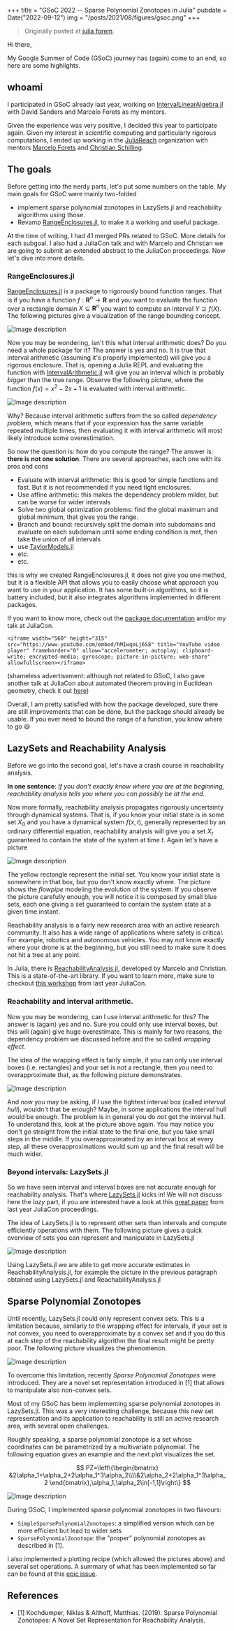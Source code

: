 +++
title = "GSoC 2022 -- Sparse Polynomial Zonotopes in Julia"
pubdate = Date("2022-09-12")
img = "/posts/2021/08/figures/gsoc.png"
+++


> Originally posted at [julia forem](https://forem.julialang.org/lucaferranti/gsoc-2022-sparse-polynomial-zonotopes-in-juliareach-52mo).

Hi there,

My Google Summer of Code (GSoC) journey has (again) come to an end, so here are some highlights.

## whoami

I participated in GSoC already last year, working on [IntervalLinearAlgebra.jl](https://github.com/JuliaIntervals/IntervalLinearAlgebra.jl) with David Sanders and Marcelo Forets as my mentors.

Given the experience was very positive, I decided this year to participate again. Given my interest in scientific computing and particularly rigorous computations, I ended up working in the [JuliaReach](https://github.com/juliareach) organization with mentors [Marcelo Forets](https://github.com/mforets) and [Christian Schilling](https://github.com/schillic).

## The goals

Before getting into the nerdy parts, let's put some numbers on the table. My main goals for GSoC were mainly two-folded

- implement sparse polynomial zonotopes in LazySets.jl and reachability algorithms using those.
- Revamp [RangeEnclosures.jl](https://github.com/juliareach/RangeEnclosures.jl), to make it a working and useful package.

At the time of writing, I had 41 merged PRs related to GSoC. More details for each subgoal. I also had a JuliaCon talk and with Marcelo and Christian we are going to submit an extended abstract to the JuliaCon proceedings. Now let's dive into more details.

### RangeEnclosures.jl

[RangeEnclosures.jl](https://github.com/juliareach/RangeEnclosures.jl) is a package to rigorously bound function ranges. That is if you have a function $f : \mathbf{R}^n\rightarrow\mathbf{R}$ and you want to evaluate the function over a rectangle domain $X \subseteq \mathbf{R}^n$ you want to compute an interval $Y\supseteq f(X)$. The following pictures give a visualization of the range bounding concept.

![Image description](https://forem.julialang.org/remoteimages/uploads/articles/by0fsq228pp1oklwd5oj.png)

Now you may be wondering, isn't this what interval arithmetic does? Do you need a whole package for it? The answer is yes and no. It is true that interval arithmetic (assuming it's properly implemented) will give you a rigorous enclosure. That is, opening a Julia REPL and evaluating the function with [IntervalArithmetic.jl](https://github.com/JuliaIntervals/IntervalArithmetic.jl) will give you an interval which is probably *bigger* than the true range. Observe the following picture, where the function $f(x) = x^2 - 2x + 1$ is evaluated with interval arithmetic.


![Image description](https://forem.julialang.org/remoteimages/uploads/articles/d8y7bp9f721sp9n7gzad.png)

Why? Because interval arithmetic suffers from the so called *dependency problem*, which means that if your expression has the same variable repeated multiple times, then evaluating it with interval arithmetic will most likely introduce some overestimation.

So now the question is: how do you compute the range? The answer is: **there is not one solution**. There are several approaches, each one with its pros and cons

- Evaluate with interval arithmetic: this is good for simple functions and fast. But it is not recommended if you need tight enclosures.
- Use affine arithmetic: this makes the dependency problem milder, but can be worse for wider intervals
- Solve two global optimization problems: find the global maximum and global minimum, that gives you the range.
- Branch and bound: recursively split the domain into subdomains and evaluate on each subdomain until some ending condition is met, then take the union of all intervals
- use [TaylorModels.jl](https://github.com/JuliaIntervals/TaylorModels.jl)
- etc.
- etc.

this is why we created RangeEnclosures.jl, it does not give you one method, but it is a flexible API that allows you to easily choose what approach you want to use in your application. It has some built-in algorithms, so it is battery included, but it also integrates algorithms implemented in different packages.

 If you want to know more, check out the [package documentation](https://juliareach.github.io/RangeEnclosures.jl/dev/) and/or my talk at JuliaCon.

~~~
<iframe width="560" height="315" src="https://www.youtube.com/embed/hMIwqoLj6S8" title="YouTube video player" frameborder="0" allow="accelerometer; autoplay; clipboard-write; encrypted-media; gyroscope; picture-in-picture; web-share" allowfullscreen></iframe>
~~~

(shameless advertisement: although not related to GSoC, I also gave another talk at JuliaCon about automated theorem proving in Euclidean geometry, check it out [here](https://youtu.be/q_08LE4UOU8))

Overall, I am pretty satisfied with how the package developed, sure there are still improvements that can be done, but the package should already be usable. If you ever need to bound the range of a function, you know where to go :smiley:

## LazySets and Reachability Analysis

Before we go into the second goal, let's have a crash course in reachability analysis.

**In one sentence**: *If you don't exactly know where you are at the beginning, reachability analysis tells you where you can possibly be at the end.*

Now more formally, reachability analysis propagates rigorously uncertainty through dynamical systems. That is, if you know your initial state is in some set $X_0$ and you have a dynamical system $f(x, t)$, generally represented by an ordinary differential equation, reachability analysis will give you a set $X_t$ guaranteed to contain the state of the system at time *t*. Again let's have a picture


![Image description](https://forem.julialang.org/remoteimages/uploads/articles/kictmn2ard3olf4d5t89.png)

The yellow rectangle represent the initial set. You know your initial state is somewhere in that box, but you don't know exactly where. The picture shows the *flowpipe* modeling the evolution of the system. If you observe the picture carefully enough, you will notice it is composed by small blue sets, each one giving a set guaranteed to contain the system state at a given time instant.  

Reachability analysis is a fairly new research area with an active research community. It also has a wide range of applications where safety is critical. For example, robotics and autonomous vehicles. You may not know exactly where your drone is at the beginning, but you still need to make sure it does not hit a tree at any point.

In Julia, there is [ReachabilityAnalysis.jl](https://github.com/JuliaReach/ReachabilityAnalysis.jl), developed by Marcelo and Christian. This is a state-of-the-art library. If you want to learn more, make sure to checkout [this workshop](https://youtu.be/P4I7pTvQ4nk) from last year JuliaCon.

### Reachability and interval arithmetic.

Now you may be wondering, can I use interval arithmetic for this? The answer is (again) yes and no. Sure you could only use interval boxes, but this will (again) give huge overestimate. This is mainly for two reasons, the dependency problem we discussed before and the so called *wrapping effect*.

The idea of the wrapping effect is fairly simple, if you can only use interval boxes (i.e. rectangles) and your set is not a rectangle, then you need to overapproximate that, as the following picture demonstrates.


![Image description](https://forem.julialang.org/remoteimages/uploads/articles/8lxz3y66pn6p9n9q9zrr.png)

And now you may be asking, if I use the tightest interval box (called *interval hull*), wouldn't that be enough? Maybe, in some applications the interval hull would be enough. The problem is in general you do *not* get the interval hull. To understand this, look at the picture above again. You may notice you don't go straight from the initial state to the final one, but you take small steps in the middle. If you overapproximated by an interval box at every step, all these overapproximations would sum up and the final result will be much wider.

### Beyond intervals: LazySets.jl

So we have seen interval and interval boxes are not accurate enough for reachability analysis. That's where [LazySets.jl](https://github.com/JuliaReach/LazySets.jl) kicks in! We will not discuss here the *lazy* part, if you are interested have a look at this [great paper](https://proceedings.juliacon.org/papers/10.21105/jcon.00097) from last year JuliaCon proceedings.

The idea of LazySets.jl is to represent other sets than intervals and compute efficiently operations with them. The following picture gives a quick overview of sets you can represent and manipulate in LazySets.jl


![Image description](https://forem.julialang.org/remoteimages/uploads/articles/td90mxo7p35rt7mva501.png)

Using LazySets.jl we are able to get more accurate estimates in ReachabilityAnalysis.jl, for example the picture in the previous paragraph obtained using LazySets.jl and ReachabilityAnalysis.jl

## Sparse Polynomial Zonotopes

Until recently, LazySets.jl could only represent convex sets. This is a limitation because, similarly to the wrapping effect for intervals, if your set is not convex, you need to overapproximate by a convex set and if you do this at each step of the reachability algorithm the final result might be pretty poor. The following picture visualizes the phenomenon.

![Image description](https://forem.julialang.org/remoteimages/uploads/articles/v54fj4h5wd8i7mpvw06k.png)

To overcome this limitation, recently *Sparse Polynomial Zonotopes* were introduced. They are a novel set representation introduced in [1] that allows to manipulate also non-convex sets.

Most of my GSoC has been implementing sparse polynomial zonotopes in LazySets.jl. This was a very interesting challenge, because this new set representation and its application to reachability is still an active research area, with several open challenges.

Roughly speaking, a sparse polynomial zonotope is a set whose coordinates can be parametrized by a multivariate polynomial. The following equation gives an example and the next plot visualizes the set.

$$
PZ=\left\{\begin{bmatrix}
&2\alpha_1+\alpha_2+2\alpha_1^3\alpha_2\\\\&2\alpha_2+2\alpha_1^3\alpha_2
\end{bmatrix},\alpha_1,\alpha_2\in[-1,1]\right\}
$$


![Image description](https://forem.julialang.org/remoteimages/uploads/articles/p0jmd71h91k8s83kyt9t.png)

During GSoC, I implemented sparse polynomial zonotopes in two flavours: 

- `SimpleSparsePolynomialZonotopes`: a simplified version which can be more efficient but lead to wider sets
- `SparsePolynomialZonotope`: the "proper" polynomial zonotopes as described in [1].

I also implemented a plotting recipe (which allowed the pictures above) and several set operations. A summary of what has been implemented so far can be found at this [epic issue](https://github.com/JuliaReach/LazySets.jl/issues/3018).

## References

- [1] Kochdumper, Niklas & Althoff, Matthias. (2019). Sparse Polynomial Zonotopes: A Novel Set Representation for Reachability Analysis. 